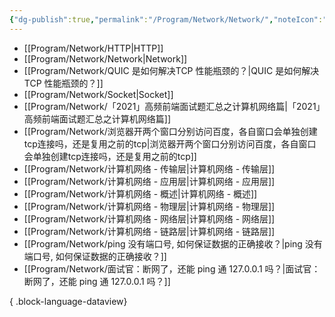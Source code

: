 ```yaml
---
{"dg-publish":true,"permalink":"/Program/Network/Network/","noteIcon":""}
---
```


- [[Program/Network/HTTP\|HTTP]]
- [[Program/Network/Network\|Network]]
- [[Program/Network/QUIC 是如何解决TCP 性能瓶颈的？\|QUIC 是如何解决TCP 性能瓶颈的？]]
- [[Program/Network/Socket\|Socket]]
- [[Program/Network/「2021」高频前端面试题汇总之计算机网络篇\|「2021」高频前端面试题汇总之计算机网络篇]]
- [[Program/Network/浏览器开两个窗口分别访问百度，各自窗口会单独创建tcp连接吗，还是复用之前的tcp\|浏览器开两个窗口分别访问百度，各自窗口会单独创建tcp连接吗，还是复用之前的tcp]]
- [[Program/Network/计算机网络 - 传输层\|计算机网络 - 传输层]]
- [[Program/Network/计算机网络 - 应用层\|计算机网络 - 应用层]]
- [[Program/Network/计算机网络 - 概述\|计算机网络 - 概述]]
- [[Program/Network/计算机网络 - 物理层\|计算机网络 - 物理层]]
- [[Program/Network/计算机网络 - 网络层\|计算机网络 - 网络层]]
- [[Program/Network/计算机网络 - 链路层\|计算机网络 - 链路层]]
- [[Program/Network/ping 没有端口号, 如何保证数据的正确接收？\|ping 没有端口号, 如何保证数据的正确接收？]]
- [[Program/Network/面试官：断网了，还能 ping 通 127.0.0.1 吗？\|面试官：断网了，还能 ping 通 127.0.0.1 吗？]]

{ .block-language-dataview}